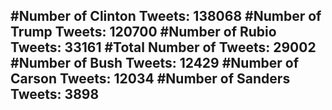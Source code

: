#Number of Clinton Tweets: 138068
#Number of Trump Tweets: 120700
#Number of Rubio Tweets: 33161
#Total Number of Tweets: 29002 
#Number of Bush Tweets: 12429
#Number of Carson Tweets: 12034
#Number of Sanders Tweets: 3898
---
